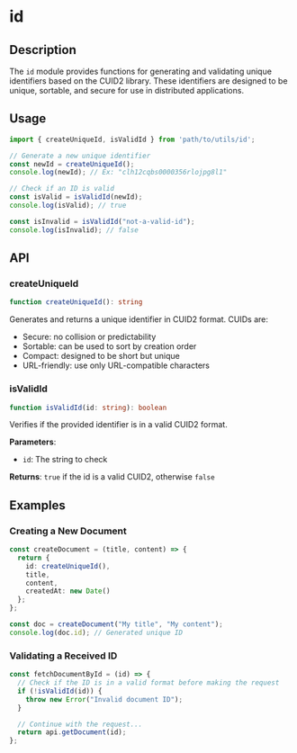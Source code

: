 # id

## Description
The `id` module provides functions for generating and validating unique identifiers based on the CUID2 library. These identifiers are designed to be unique, sortable, and secure for use in distributed applications.

## Usage
```typescript
import { createUniqueId, isValidId } from 'path/to/utils/id';

// Generate a new unique identifier
const newId = createUniqueId();
console.log(newId); // Ex: "clh12cqbs0000356rlojpg8l1"

// Check if an ID is valid
const isValid = isValidId(newId);
console.log(isValid); // true

const isInvalid = isValidId("not-a-valid-id");
console.log(isInvalid); // false
```

## API

### createUniqueId
```typescript
function createUniqueId(): string
```

Generates and returns a unique identifier in CUID2 format. CUIDs are:
- Secure: no collision or predictability
- Sortable: can be used to sort by creation order
- Compact: designed to be short but unique
- URL-friendly: use only URL-compatible characters

### isValidId
```typescript
function isValidId(id: string): boolean
```

Verifies if the provided identifier is in a valid CUID2 format.

**Parameters**:
- `id`: The string to check

**Returns**: `true` if the id is a valid CUID2, otherwise `false`

## Examples

### Creating a New Document
```typescript
const createDocument = (title, content) => {
  return {
    id: createUniqueId(),
    title,
    content,
    createdAt: new Date()
  };
};

const doc = createDocument("My title", "My content");
console.log(doc.id); // Generated unique ID
```

### Validating a Received ID
```typescript
const fetchDocumentById = (id) => {
  // Check if the ID is in a valid format before making the request
  if (!isValidId(id)) {
    throw new Error("Invalid document ID");
  }

  // Continue with the request...
  return api.getDocument(id);
};
```
